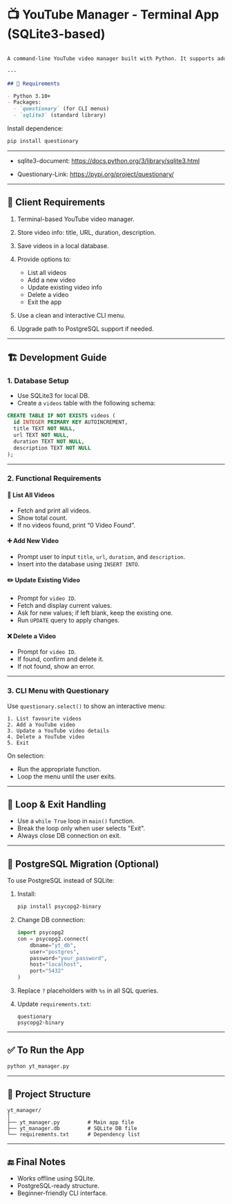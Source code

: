 # 📺 YouTube Manager - Terminal App (SQLite3-based)
````markdown

A command-line YouTube video manager built with Python. It supports adding, listing, updating, and deleting YouTube video entries using a local SQLite3 database.

---

## 🚀 Requirements

- Python 3.10+
- Packages:
  - `questionary` (for CLI menus)
  - `sqlite3` (standard library)
````



Install dependence:
```bash
pip install questionary
````




---
- sqlite3-document: https://docs.python.org/3/library/sqlite3.html

- Questionary-Link: https://pypi.org/project/questionary/

---

## 🎯 Client Requirements

1. Terminal-based YouTube video manager.
2. Store video info: title, URL, duration, description.
3. Save videos in a local database.
4. Provide options to:

   * List all videos
   * Add a new video
   * Update existing video info
   * Delete a video
   * Exit the app
5. Use a clean and interactive CLI menu.
6. Upgrade path to PostgreSQL support if needed.

---

## 🏗️ Development Guide

### 1. Database Setup

* Use SQLite3 for local DB.
* Create a `videos` table with the following schema:

```sql
CREATE TABLE IF NOT EXISTS videos (
  id INTEGER PRIMARY KEY AUTOINCREMENT,
  title TEXT NOT NULL,
  url TEXT NOT NULL,
  duration TEXT NOT NULL,
  description TEXT NOT NULL
);
```

---

### 2. Functional Requirements

#### 📃 List All Videos

* Fetch and print all videos.
* Show total count.
* If no videos found, print “0 Video Found”.

#### ➕ Add New Video

* Prompt user to input `title`, `url`, `duration`, and `description`.
* Insert into the database using `INSERT INTO`.

#### ✏️ Update Existing Video

* Prompt for `video ID`.
* Fetch and display current values.
* Ask for new values; if left blank, keep the existing one.
* Run `UPDATE` query to apply changes.

#### ❌ Delete a Video

* Prompt for `video ID`.
* If found, confirm and delete it.
* If not found, show an error.

---

### 3. CLI Menu with Questionary

Use `questionary.select()` to show an interactive menu:

```
1. List favourite videos
2. Add a YouTube video
3. Update a YouTube video details
4. Delete a YouTube video
5. Exit
```

On selection:

* Run the appropriate function.
* Loop the menu until the user exits.

---

## 🔁 Loop & Exit Handling

* Use a `while True` loop in `main()` function.
* Break the loop only when user selects "Exit".
* Always close DB connection on exit.

---

## 🐘 PostgreSQL Migration (Optional)

To use PostgreSQL instead of SQLite:

1. Install:

   ```bash
   pip install psycopg2-binary
   ```

2. Change DB connection:

   ```python
   import psycopg2
   con = psycopg2.connect(
       dbname="yt_db",
       user="postgres",
       password="your_password",
       host="localhost",
       port="5432"
   )
   ```

3. Replace `?` placeholders with `%s` in all SQL queries.

4. Update `requirements.txt`:

   ```
   questionary
   psycopg2-binary
   ```

---

## ✅ To Run the App

```bash
python yt_manager.py
```

---

## 📂 Project Structure

```
yt_manager/
│
├── yt_manager.py         # Main app file
├── yt_manager.db         # SQLite DB file
└── requirements.txt      # Dependency list
```

---

## 🔚 Final Notes

* Works offline using SQLite.
* PostgreSQL-ready structure.
* Beginner-friendly CLI interface.
